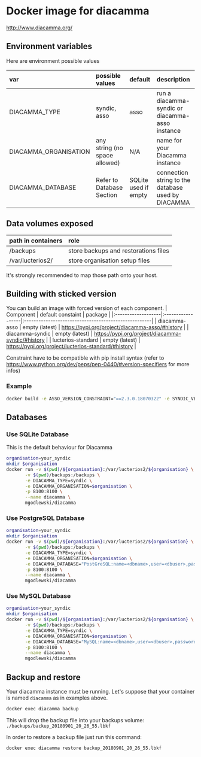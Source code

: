# Docker image for diacamma

http://www.diacamma.org/

## Environment variables
Here are environment possible values

| var                   | possible values               | default              | description                                        |
|:----------------------|:------------------------------|:---------------------|:---------------------------------------------------|
| DIACAMMA_TYPE         | syndic, asso                  | asso                 | run a diacamma-syndic or diacamma-asso instance    |
| DIACAMMA_ORGANISATION | any string (no space allowed) | N/A                  | name for your Diacamma instance                                 |
| DIACAMMA_DATABASE     | Refer to Database Section     | SQLite used if empty | connection string to the database used by DIACAMMA |

## Data volumes exposed
| path in containers                | role                                 |
|:----------------------------------|:-------------------------------------|
| /backups                          | store backups and restorations files |
| /var/lucterios2/<organisation>    | store organisation setup files       |

It's strongly recommended to map those path onto your host.

## Building with sticked version

You can build an image with forced version of each component.
| Component          | default constaint | package                                              |
|:-------------------|:------------------|:-----------------------------------------------------|
| diacamma-asso      | empty (latest)    | https://pypi.org/project/diacamma-asso/#history      |
| diacamma-syndic    | empty (latest)    | https://pypi.org/project/diacamma-syndic/#history    |
| lucterios-standard | empty (latest)    | https://pypi.org/project/lucterios-standard/#history |

Constraint have to be compatible with pip install syntax (refer to https://www.python.org/dev/peps/pep-0440/#version-specifiers for more infos)

### Example
```bash
docker build -e ASSO_VERSION_CONSTRAINT="==2.3.0.18070322" -e SYNDIC_VERSION_CONSTRAINT="==2.3.0.18073020" LUCTERIOS_VERSION_CONSTRAINT="==2.3.0.18070322" .
```

## Databases

### Use SQLite Database
This is the default behaviour for Diacamma
```bash
organisation=your_syndic
mkdir $organisation
docker run -v $(pwd)/${organisation}:/var/lucterios2/${organisation} \
       -v $(pwd)/backups:/backups \
       -e DIACAMMA_TYPE=syndic \
       -e DIACAMMA_ORGANISATION=$organisation \
       -p 8100:8100 \
       --name diacamma \
       mgodlewski/diacamma
```

### Use PostgreSQL Database
```bash
organisation=your_syndic
mkdir $organisation
docker run -v $(pwd)/${organisation}:/var/lucterios2/${organisation} \
       -v $(pwd)/backups:/backups \
       -e DIACAMMA_TYPE=syndic \
       -e DIACAMMA_ORGANISATION=$organisation \
       -e DIACAMMA_DATABASE="PostGreSQL:name=<dbname>,user=<dbuser>,password=<dbpass>,host=<dbhost>" \
       -p 8100:8100 \
       --name diacamma \
       mgodlewski/diacamma
```

### Use MySQL Database
```bash
organisation=your_syndic
mkdir $organisation
docker run -v $(pwd)/${organisation}:/var/lucterios2/${organisation} \
       -v $(pwd)/backups:/backups \
       -e DIACAMMA_TYPE=syndic \
       -e DIACAMMA_ORGANISATION=$organisation \
       -e DIACAMMA_DATABASE="MySQL:name=<dbname>,user=<dbuser>,password=<dbpass>,host=<dbhost>" \
       -p 8100:8100 \
       --name diacamma \
       mgodlewski/diacamma
```

## Backup and restore

Your diacamma instance must be running. Let's suppose that your container is named `diacamma` as in examples above.

```bash
docker exec diacamma backup
```
This will drop the backup file into your backups volume: `./backups/backup_20180901_20_26_55.lbkf`

In order to restore a backup file just run this command:

```bash
docker exec diacamma restore backup_20180901_20_26_55.lbkf
```

